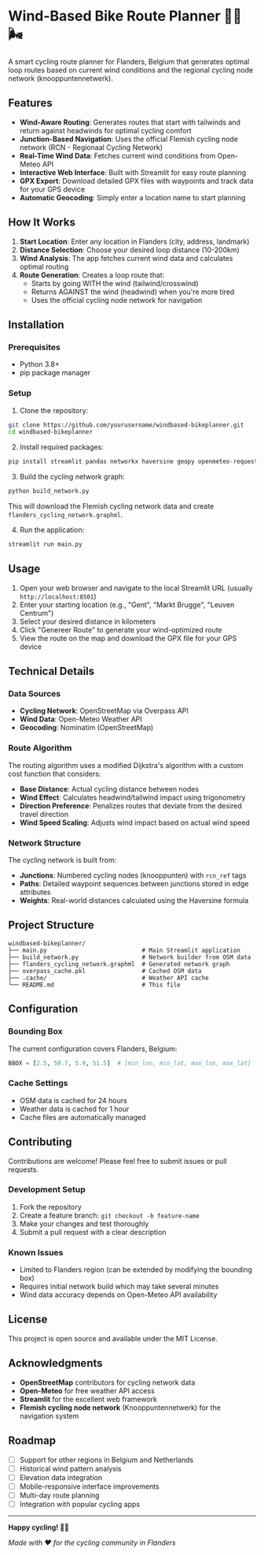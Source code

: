 # Wind-Based Bike Route Planner 🚴‍♂️🌬️

A smart cycling route planner for Flanders, Belgium that generates optimal loop routes based on current wind conditions and the regional cycling node network (knooppuntennetwerk).

## Features

- **Wind-Aware Routing**: Generates routes that start with tailwinds and return against headwinds for optimal cycling comfort
- **Junction-Based Navigation**: Uses the official Flemish cycling node network (RCN - Regionaal Cycling Network)
- **Real-Time Wind Data**: Fetches current wind conditions from Open-Meteo API
- **Interactive Web Interface**: Built with Streamlit for easy route planning
- **GPX Export**: Download detailed GPX files with waypoints and track data for your GPS device
- **Automatic Geocoding**: Simply enter a location name to start planning

## How It Works

1. **Start Location**: Enter any location in Flanders (city, address, landmark)
2. **Distance Selection**: Choose your desired loop distance (10-200km)
3. **Wind Analysis**: The app fetches current wind data and calculates optimal routing
4. **Route Generation**: Creates a loop route that:
   - Starts by going WITH the wind (tailwind/crosswind)
   - Returns AGAINST the wind (headwind) when you're more tired
   - Uses the official cycling node network for navigation

## Installation

### Prerequisites

- Python 3.8+
- pip package manager

### Setup

1. Clone the repository:
```bash
git clone https://github.com/yourusername/windbased-bikeplanner.git
cd windbased-bikeplanner
```

2. Install required packages:
```bash
pip install streamlit pandas networkx haversine geopy openmeteo-requests retry-requests requests-cache numpy
```

3. Build the cycling network graph:
```bash
python build_network.py
```
This will download the Flemish cycling network data and create `flanders_cycling_network.graphml`.

4. Run the application:
```bash
streamlit run main.py
```

## Usage

1. Open your web browser and navigate to the local Streamlit URL (usually `http://localhost:8501`)
2. Enter your starting location (e.g., "Gent", "Markt Brugge", "Leuven Centrum")
3. Select your desired distance in kilometers
4. Click "Genereer Route" to generate your wind-optimized route
5. View the route on the map and download the GPX file for your GPS device

## Technical Details

### Data Sources

- **Cycling Network**: OpenStreetMap via Overpass API
- **Wind Data**: Open-Meteo Weather API
- **Geocoding**: Nominatim (OpenStreetMap)

### Route Algorithm

The routing algorithm uses a modified Dijkstra's algorithm with a custom cost function that considers:

- **Base Distance**: Actual cycling distance between nodes
- **Wind Effect**: Calculates headwind/tailwind impact using trigonometry
- **Direction Preference**: Penalizes routes that deviate from the desired travel direction
- **Wind Speed Scaling**: Adjusts wind impact based on actual wind speed

### Network Structure

The cycling network is built from:
- **Junctions**: Numbered cycling nodes (knooppunten) with `rcn_ref` tags
- **Paths**: Detailed waypoint sequences between junctions stored in edge attributes
- **Weights**: Real-world distances calculated using the Haversine formula

## Project Structure

```
windbased-bikeplanner/
├── main.py                           # Main Streamlit application
├── build_network.py                  # Network builder from OSM data
├── flanders_cycling_network.graphml  # Generated network graph
├── overpass_cache.pkl                # Cached OSM data
├── .cache/                           # Weather API cache
└── README.md                         # This file
```

## Configuration

### Bounding Box
The current configuration covers Flanders, Belgium:
```python
BBOX = [2.5, 50.7, 5.9, 51.5]  # [min_lon, min_lat, max_lon, max_lat]
```

### Cache Settings
- OSM data is cached for 24 hours
- Weather data is cached for 1 hour
- Cache files are automatically managed

## Contributing

Contributions are welcome! Please feel free to submit issues or pull requests.

### Development Setup

1. Fork the repository
2. Create a feature branch: `git checkout -b feature-name`
3. Make your changes and test thoroughly
4. Submit a pull request with a clear description

### Known Issues

- Limited to Flanders region (can be extended by modifying the bounding box)
- Requires initial network build which may take several minutes
- Wind data accuracy depends on Open-Meteo API availability

## License

This project is open source and available under the MIT License.

## Acknowledgments

- **OpenStreetMap** contributors for cycling network data
- **Open-Meteo** for free weather API access
- **Streamlit** for the excellent web framework
- **Flemish cycling node network** (Knooppuntennetwerk) for the navigation system

## Roadmap

- [ ] Support for other regions in Belgium and Netherlands
- [ ] Historical wind pattern analysis
- [ ] Elevation data integration
- [ ] Mobile-responsive interface improvements
- [ ] Multi-day route planning
- [ ] Integration with popular cycling apps

---

**Happy cycling! 🚴‍♂️** 

*Made with ❤️ for the cycling community in Flanders*